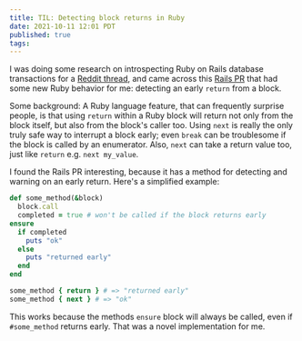 ```yaml
---
title: TIL: Detecting block returns in Ruby 
date: 2021-10-11 12:01 PDT
published: true
tags:
---
```


I was doing some research on introspecting Ruby on Rails database transactions for a [Reddit thread](https://www.reddit.com/r/ruby/comments/q54515/comment/hg9dzdc/?utm_source=reddit&utm_medium=web2x&context=3), and came across this [Rails PR](https://github.com/rails/rails/pull/29333) that had some new Ruby behavior for me: detecting an early `return` from a block.

Some background: A Ruby language feature, that can frequently surprise people, is that using `return` within a Ruby block will return not only from the block itself, but also from the block's caller too. Using `next` is really the only truly safe way to interrupt a block early; even `break` can be troublesome if the block is called by an enumerator. Also, `next` can take a return value too, just like `return` e.g. `next my_value`.  

I found the Rails PR interesting, because it has a method for detecting and warning on an early return. Here's a simplified example:

```ruby
def some_method(&block)
  block.call
  completed = true # won't be called if the block returns early
ensure
  if completed
    puts "ok"
  else
    puts "returned early"
  end
end

some_method { return } # => "returned early"
some_method { next } # => "ok"
````

This works because the methods `ensure` block will always be called, even if `#some_method` returns early. That was a novel implementation for me.


